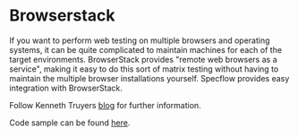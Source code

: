 # Browserstack

If you want to perform web testing on multiple browsers and operating systems, it can be quite complicated to maintain machines for each of the target environments. BrowserStack provides "remote web browsers as a service", making it easy to do this sort of matrix testing without having to maintain the multiple browser installations yourself. Specflow provides easy integration with BrowserStack.

Follow Kenneth Truyers [blog](https://www.kenneth-truyers.net/2015/01/03/running-specflow-acceptance-tests-in-parallel-on-browserstack/) for further information.  

Code sample can be found [here](https://github.com/browserstack/specflow-browserstack).
